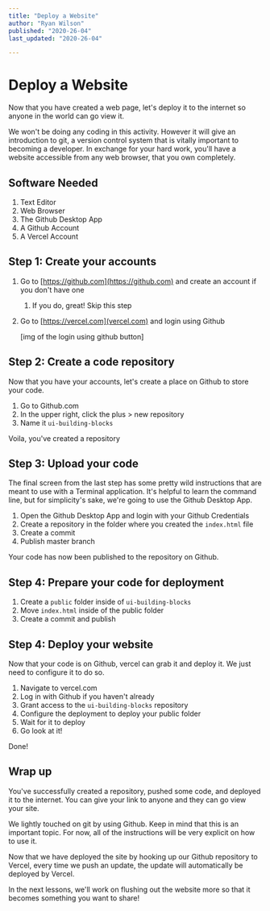 ```yaml
---
title: "Deploy a Website"
author: "Ryan Wilson"
published: "2020-26-04"
last_updated: "2020-26-04"

---
```


# Deploy a Website

Now that you have created a web page, let's deploy it to the internet so anyone in the world can go view it.

We won't be doing any coding in this activity. However it will give an introduction to git, a version control system that is vitally important to becoming a developer. In exchange for your hard work, you'll have a website accessible from any web browser, that you own completely.

## Software Needed

1. Text Editor
2. Web Browser
3. The Github Desktop App
4. A Github Account
5. A Vercel Account

## Step 1: Create your accounts

1. Go to [https://github.com](https://github.com) and create an account if you don't have one

   1. If you do, great! Skip this step

2. Go to [https://vercel.com](vercel.com) and login using Github

   [img of the login using github button]

## Step 2: Create a code repository

Now that you have your accounts, let's create a place on Github to store your code.

1. Go to Github.com
2. In the upper right, click the plus > new repository
3. Name it `ui-building-blocks`

Voila, you've created a repository

## Step 3: Upload your code

The final screen from the last step has some pretty wild instructions that are meant to use with a Terminal application. It's helpful to learn the command line, but for simplicity's sake, we're going to use the Github Desktop App.

1. Open the Github Desktop App and login with your Github Credentials
2. Create a repository in the folder where you created the `index.html` file
3. Create a commit
4. Publish master branch

Your code has now been published to the repository on Github.

## Step 4: Prepare your code for deployment

1. Create a `public` folder inside of `ui-building-blocks`
2. Move `index.html` inside of the public folder
3. Create a commit and publish

## Step 4: Deploy your website

Now that your code is on Github, vercel can grab it and deploy it. We just need to configure it to do so.

1. Navigate to vercel.com
2. Log in with Github if you haven't already
3. Grant access to the `ui-building-blocks` repository
4. Configure the deployment to deploy your public folder
5. Wait for it to deploy
6. Go look at it!

Done!

## Wrap up

You've successfully created a repository, pushed some code, and deployed it to the internet. You can give your link to anyone and they can go view your site.

We lightly touched on git by using Github. Keep in mind that this is an important topic. For now, all of the instructions will be very explicit on how to use it.

Now that we have deployed the site by hooking up our Github repository to Vercel, every time we push an update, the update will automatically be deployed by Vercel.

In the next lessons, we'll work on flushing out the website more so that it becomes something you want to share!

